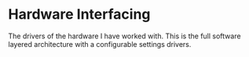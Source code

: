 # Hardware Interfacing
 The drivers of the hardware I have worked with.
 This is the full software layered architecture with a configurable settings drivers.
